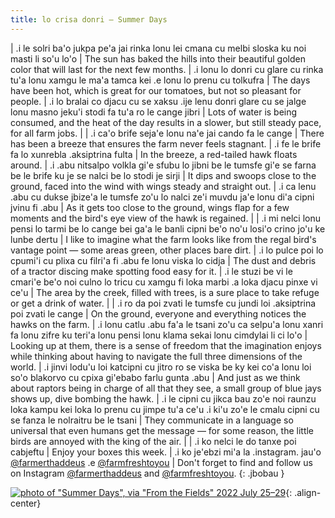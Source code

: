 ```yaml
---
title: lo crisa donri — Summer Days
---
```


| .i le solri ba'o jukpa pe'a jai rinka lonu lei cmana cu melbi sloska ku noi masti li so'u lo'o | The sun has baked the hills into their beautiful golden color that will last for the next few months.
| .i lonu lo donri cu glare cu rinka tu'a lonu xamgu le ma'a tamca kei .e lonu lo prenu cu tolkufra | The days have been hot, which is great for our tomatoes, but not so pleasant for people.
| .i lo bralai co djacu cu se xaksu .ije lenu donri glare cu se jalge lonu masno jeku'i stodi fa tu'a ro le cange jibri | Lots of water is being consumed, and the heat of the day results in a slower, but still steady pace, for all farm jobs.
|
| .i ca'o brife seja'e lonu na'e jai cando fa le cange | There has been a breeze that ensures the farm never feels stagnant.
| .i fe le brife fa lo xunrebla .aksiptrina fulta | In the breeze, a red-tailed hawk floats around.
| .i .abu nitsalpo volkla gi'e sfubu lo jibni be le tumsfe gi'e se farna be le brife ku je se nalci be lo stodi je sirji | It dips and swoops close to the ground, faced into the wind with wings steady and straight out.
| .i ca lenu .abu cu dukse jbize'a le tumsfe zo'u lo nalci ze'i muvdu ja'e lonu di'a cipni jvinu fi .abu | As it gets too close to the ground, wings flap for a few moments and the bird's eye view of the hawk is regained.
|
| .i mi nelci lonu pensi lo tarmi be lo cange bei ga'a le banli cipni be'o no'u losi'o crino jo'u ke lunbe dertu | I like to imagine what the farm looks like from the regal bird's vantage point — some areas green, other places bare dirt.
| .i lo pulce poi lo cpumi'i cu plixa cu filri'a fi .abu fe lonu viska lo cidja | The dust and debris of a tractor discing make spotting food easy for it.
| .i le stuzi be vi le cmari'e be'o noi culno lo tricu cu xamgu fi loka marbi .a loka djacu pinxe vi ce'u | The area by the creek, filled with trees, is a sure place to take refuge or get a drink of water.
|
| .i ro da poi zvati le tumsfe cu jundi loi .aksiptrina poi zvati le cange | On the ground, everyone and everything notices the hawks on the farm.
| .i lonu catlu .abu fa'a le tsani zo'u ca selpu'a lonu xanri fa lonu zifre ku teri'a lonu pensi lonu klama sekai lonu cimdylai li ci lo'o | Looking up at them, there is a sense of freedom that the imagination enjoys while thinking about having to navigate the full three dimensions of the world.
| .i jinvi lodu'u loi katcipni cu jitro ro se viska be ky kei co'a lonu loi so'o blakorvo cu cpixa gi'ebabo farlu gunta .abu | And just as we think about raptors being in charge of all that they see, a small group of blue jays shows up, dive bombing the hawk.
| .i le cipni cu jikca bau zo'e noi raunzu loka kampu kei loka lo prenu cu jimpe tu'a ce'u .i ki'u zo'e le cmalu cipni cu se fanza le nolraitru be le tsani | They communicate in a language so universal that even humans get the message — for some reason, the little birds are annoyed with the king of the air.
|
| .i ko nelci le do tanxe poi cabjeftu | Enjoy your boxes this week.
| .i ko je'ebzi mi'a la .instagram. jau'o [@farmerthaddeus] .e [@farmfreshtoyou] | Don't forget to find and follow us on Instagram [@farmerthaddeus] and [@farmfreshtoyou].
{: .jbobau }

[![photo of "Summer Days", via "From the Fields" 2022 July 25–29](https://i.imgur.com/4V304JPl.jpg)](https://i.imgur.com/4V304JP.jpg){: .align-center}

[@farmerthaddeus]: https://instagram.com/farmerthaddeus
[@farmfreshtoyou]: https://instagram.com/farmfreshtoyou
